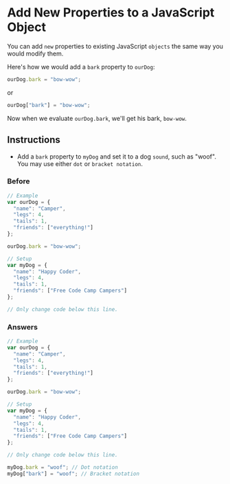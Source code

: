 # Add New Properties to a JavaScript Object

You can add `new` properties to existing JavaScript `objects` the same
way you would modify them.

Here's how we would add a `bark` property to `ourDog`:

```javascript
ourDog.bark = "bow-wow";
```

or

```javascript
ourDog["bark"] = "bow-wow";
```

Now when we evaluate `ourDog.bark`, we'll get his bark, `bow-wow`.

## Instructions
 - Add a `bark` property to `myDog` and set it to a dog `sound`, such as
 "woof". You may use either `dot` or `bracket notation`.

### Before

```javascript
// Example
var ourDog = {
  "name": "Camper",
  "legs": 4,
  "tails": 1,
  "friends": ["everything!"]
};

ourDog.bark = "bow-wow";

// Setup
var myDog = {
  "name": "Happy Coder",
  "legs": 4,
  "tails": 1,
  "friends": ["Free Code Camp Campers"]
};

// Only change code below this line.
```

### Answers

```javascript
// Example
var ourDog = {
  "name": "Camper",
  "legs": 4,
  "tails": 1,
  "friends": ["everything!"]
};

ourDog.bark = "bow-wow";

// Setup
var myDog = {
  "name": "Happy Coder",
  "legs": 4,
  "tails": 1,
  "friends": ["Free Code Camp Campers"]
};

// Only change code below this line.

myDog.bark = "woof"; // Dot notation
myDog["bark"] = "woof"; // Bracket notation
```